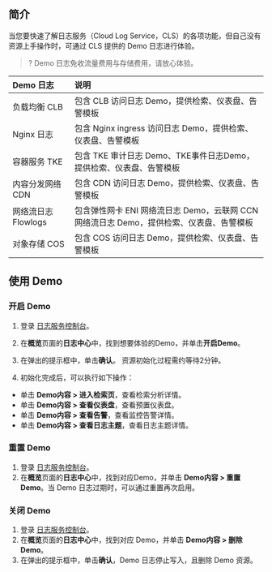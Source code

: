 ## 简介

当您要快速了解日志服务（Cloud Log Service，CLS）的各项功能，但自己没有资源上手操作时，可通过 CLS 提供的 Demo 日志进行体验。

>? Demo 日志免收流量费用与存储费用，请放心体验。
>

| Demo 日志           | 说明                                                         |
| :----------------- | :----------------------------------------------------------- |
| 负载均衡 CLB        | 包含 CLB 访问日志 Demo，提供检索、仪表盘、告警模板              |
| Nginx 日志          | 包含 Nginx ingress 访问日志 Demo，提供检索、仪表盘、告警模板   |
| 容器服务 TKE        | 包含 TKE 审计日志 Demo、TKE事件日志Demo，提供检索、仪表盘、告警模板 |
| 内容分发网络 CDN    | 包含 CDN 访问日志 Demo，提供检索、仪表盘、告警模板              |
| 网络流日志 Flowlogs | 包含弹性网卡 ENI 网络流日志 Demo，云联网 CCN 网络流日志 Demo，提供检索、仪表盘、告警模板 |
| 对象存储 COS        | 包含 COS 访问日志 Demo，提供检索、仪表盘、告警模板              |


## 使用 Demo

### 开启 Demo

1. 登录 [日志服务控制台](https://console.cloud.tencent.com/cls/overview)。
2. 在**概览**页面的**日志中心**中，找到想要体验的Demo，并单击**开启Demo**。

3. 在弹出的提示框中，单击**确认**。
资源初始化过程需约等待2分钟。

4. 初始化完成后，可以执行如下操作：
 - 单击 **Demo内容 > 进入检索页**，查看检索分析详情。
 - 单击 **Demo内容 > 查看仪表盘**，查看预置仪表盘。
 - 单击 **Demo内容 > 查看告警**，查看监控告警详情。
 - 单击 **Demo内容 > 查看日志主题**，查看日志主题详情。

### 重置 Demo

1. 登录 [日志服务控制台](https://console.cloud.tencent.com/cls/overview)。
2. 在**概览**页面的**日志中心**中，找到对应Demo，并单击 **Demo内容 > 重置Demo**。当 Demo 日志过期时，可以通过重置再次启用。


### 关闭 Demo

1. 登录 [日志服务控制台](https://console.cloud.tencent.com/cls/overview)。
2. 在**概览**页面的**日志中心**中，找到对应 Demo，并单击 **Demo内容 > 删除Demo**。
3. 在弹出的提示框中，单击**确认**，Demo 日志停止写入，且删除 Demo 资源。
